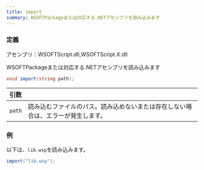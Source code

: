 ```yaml
---
title: import
summary: WSOFTPackageまたは対応する.NETアセンブリを読み込みます
---
```

### 定義
アセンブリ：WSOFTScript.dll,WSOFTScript.X.dll

WSOFTPackageまたは対応する.NETアセンブリを読み込みます

```cs title="WSOFTScript"
void import(string path);
```

|引数| |
|-|-|
|`path`| 読み込むファイルのパス。読み込めないまたは存在しない場合は、エラーが発生します。|

### 例
以下は、`lib.wsp`を読み込みます。

```cs title="WSOFTScript"
import("lib.wsp");
```
